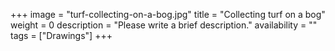 +++
image = "turf-collecting-on-a-bog.jpg"
title = "Collecting turf on a bog"
weight = 0
description = "Please write a brief description."
availability = ""
tags = ["Drawings"]
+++
